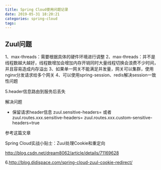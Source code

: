 ```yaml
---
title: Spring Cloud使用问题记录
date: 2019-05-31 18:20:21
categories: spring-cloud
tags:
---
```


## Zuul问题

1、max-threads：需要根据具体的硬件环境进行调整
2、max-threads：并不是线程数越大越好，线程数增加会增加内存开销同时大量线程切换会浪费不少时间，并且容易造成内存溢出
3、如果单一网关不能满足并发量，网关可以集群，使用nginx分发请求给多个网关
4、可以使用spring-session、redis解决session一致性问题

5.header信息路由到服务后丢失

解决问题
 
- 保留请求header信息
zuul.sensitive-headers=
或者
zuul.routes.xxx.sensitive-headers=
zuul.routes.xxx.custom-sensitive-headers=true

参考这篇文章

Spring Cloud实战小贴士：Zuul处理Cookie和重定向

http://blog.csdn.net/dream8062/article/details/71169628

6.http://blog.didispace.com/spring-cloud-zuul-cookie-redirect/